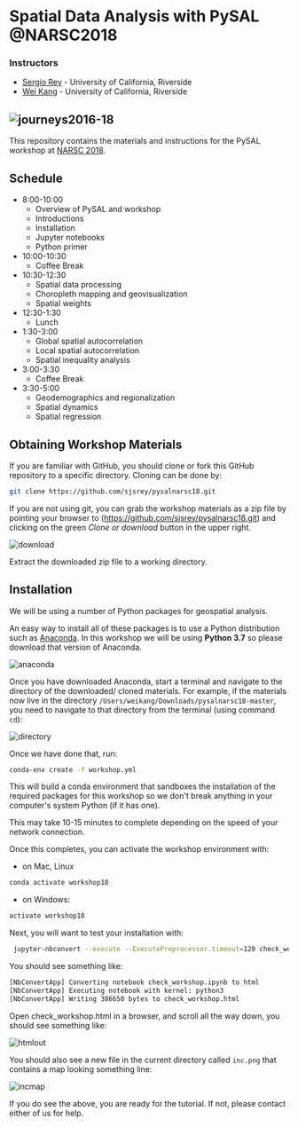 # Spatial Data Analysis with PySAL @NARSC2018

### Instructors

- [Sergio Rey](http://sergerey.org) - University of California, Riverside
- [Wei Kang](http://spatial.ucr.edu/peopleKang.html) - University of California, Riverside

![journeys2016-18](figs/readmefigs/quad.png)
---

This repository contains the materials and instructions for the PySAL workshop at [NARSC 2018](http://www.narsc.org/newsite/conference/workshops-and-tutorials/).


## Schedule


* 8:00-10:00
  * Overview of PySAL and workshop
  * Introductions
  * Installation
  * Jupyter notebooks
  * Python primer
* 10:00-10:30
  * Coffee Break
* 10:30-12:30
  * Spatial data processing
  * Choropleth mapping and geovisualization
  * Spatial weights
* 12:30-1:30
  * Lunch
* 1:30-3:00
  * Global spatial autocorrelation
  * Local spatial autocorrelation
  * Spatial inequality analysis
* 3:00-3:30
  * Coffee Break  
* 3:30-5:00
  * Geodemographics and regionalization
  * Spatial dynamics
  * Spatial regression
  
## Obtaining Workshop Materials

If you are familiar with GitHub, you should clone or fork this GitHub repository to a specific directory. Cloning can be done by:

```bash
git clone https://github.com/sjsrey/pysalnarsc18.git
```

If you are not using git, you can grab the workshop materials as a zip file by pointing your browser to (https://github.com/sjsrey/pysalnarsc18.git) and clicking on the green *Clone or download* button in the upper right.

![download](figs/readmefigs/download.png)

Extract the downloaded zip file to a working directory.

## Installation

We will be using a number of Python packages for geospatial analysis.


An easy way to install all of these packages is to use a Python distribution such as [Anaconda](https://www.anaconda.com/download/#macos). In this workshop we will be using **Python 3.7** so please download that version of Anaconda.

![anaconda](figs/readmefigs/anaconda.png)

Once you have downloaded Anaconda, start a terminal and navigate to the directory of the downloaded/ cloned materials. For example, if the materials now live in the directory ```/Users/weikang/Downloads/pysalnarsc18-master```, you need to navigate to that directory from the terminal (using command ```cd```):

![directory](figs/readmefigs/directory.png)

Once we have done that, run:

```bash
conda-env create -f workshop.yml
```

This will build a conda environment that sandboxes the installation of the required packages for this workshop so we don't break anything in your computer's system Python (if it has one).

This may take 10-15 minutes to complete depending on the speed of your network connection.

Once this completes, you can activate the workshop environment with:

* on Mac, Linux
```bash
conda activate workshop18
```
* on Windows:
```bash
activate workshop18
```

Next, you will want to test your installation with:
```bash
 jupyter-nbconvert --execute --ExecutePreprocessor.timeout=120 check_workshop.ipynb
```

You should see something like:
```bash
[NbConvertApp] Converting notebook check_workshop.ipynb to html
[NbConvertApp] Executing notebook with kernel: python3
[NbConvertApp] Writing 386650 bytes to check_workshop.html
```

Open check_workshop.html in a browser, and scroll all the way down, you should see something like:

![htmlout](figs/readmefigs/htmlout.png)

You should also see a new file in the current directory called `inc.png` that contains a map looking something line:

![incmap](figs/readmefigs/inc.png)

If you do see the above, you are ready for the tutorial. If not, please contact either of us for help.
